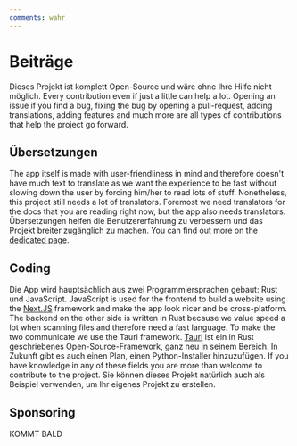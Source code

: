 ```yaml
---
comments: wahr
---
```


# Beiträge
Dieses Projekt ist komplett Open-Source und wäre ohne Ihre Hilfe nicht möglich. Every contribution even if just a little can help a lot. Opening an issue if you find a bug, fixing the bug by opening a pull-request, adding translations, adding features and much more are all types of contributions that help the project go forward.

## Übersetzungen
The app itself is made with user-friendliness in mind and therefore doesn't have much text to translate as we want the experience to be fast without slowing down the user by forcing him/her to read lots of stuff. Nonetheless, this project still needs a lot of translators. Foremost we need translators for the docs that you are reading right now, but the app also needs translators. Übersetzungen helfen die Benutzererfahrung zu verbessern und das Projekt breiter zugänglich zu machen. You can find out more on the [dedicated page](./translations.md).

## Coding
Die App wird hauptsächlich aus zwei Programmiersprachen gebaut: Rust und JavaScript. JavaScript is used for the frontend to build a website using the [Next.JS](https://nextjs.org/) framework and make the app look nicer and be cross-platform. The backend on the other side is written in Rust because we value speed a lot when scanning files and therefore need a fast language. To make the two communicate we use the Tauri framework. [Tauri](https://tauri.app/) ist ein in Rust geschriebenes Open-Source-Framework, ganz neu in seinem Bereich. In Zukunft gibt es auch einen Plan, einen Python-Installer hinzuzufügen. If you have knowledge in any of these fields you are more than welcome to contribute to the project. Sie können dieses Projekt natürlich auch als Beispiel verwenden, um Ihr eigenes Projekt zu erstellen.
## Sponsoring
KOMMT BALD